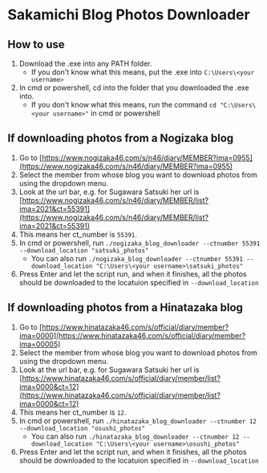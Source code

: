 # Sakamichi Blog Photos Downloader

## How to use
1. Download the .exe into any PATH folder.
    - If you don't know what this means, put the .exe into `C:\Users\<your username>`
2. In cmd or powershell, cd into the folder that you downloaded the .exe into.
    - If you don't know what this means, run the command `cd "C:\Users\<your username>"` in cmd or powershell

## If downloading photos from a Nogizaka blog
1. Go to [https://www.nogizaka46.com/s/n46/diary/MEMBER?ima=0955](https://www.nogizaka46.com/s/n46/diary/MEMBER?ima=0955)
2. Select the member from whose blog you want to download photos from using the dropdown menu.
3. Look at the url bar, e.g. for Sugawara Satsuki her url is [https://www.nogizaka46.com/s/n46/diary/MEMBER/list?ima=2021&ct=55391](https://www.nogizaka46.com/s/n46/diary/MEMBER/list?ima=2021&ct=55391)
4. This means her ct_number is `55391`.
5. In cmd or powershell, run `./nogizaka_blog_downloader --ctnumber 55391 --download_location "satsuki_photos"`
    - You can also run `./nogizaka_blog_downloader --ctnumber 55391 --download_location "C:\Users\<your username>\satsuki_photos"`
6. Press Enter and let the script run, and when it finishes, all the photos should be downloaded to the locatuion specified in `--download_location`

## If downloading photos from a Hinatazaka blog
1. Go to [https://www.hinatazaka46.com/s/official/diary/member?ima=0000](https://www.hinatazaka46.com/s/official/diary/member?ima=00005)
2. Select the member from whose blog you want to download photos from using the dropdown menu.
3. Look at the url bar, e.g. for Sugawara Satsuki her url is [https://www.hinatazaka46.com/s/official/diary/member/list?ima=0000&ct=12](https://www.hinatazaka46.com/s/official/diary/member/list?ima=0000&ct=12)
4. This means her ct_number is `12`.
5. In cmd or powershell, run `./hinatazaka_blog_downloader --ctnumber 12 --download_location "osushi_photos"`
    - You can also run `./hinatazaka_blog_downloader --ctnumber 12 --download_location "C:\Users\<your username>\osushi_photos"`
6. Press Enter and let the script run, and when it finishes, all the photos should be downloaded to the locatuion specified in `--download_location`